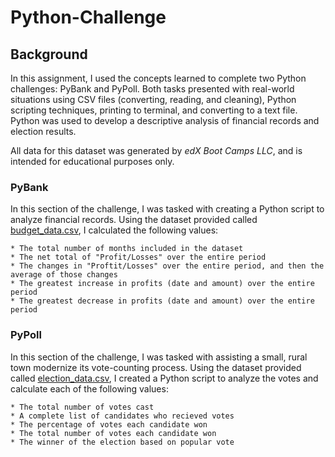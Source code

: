 # **Python-Challenge**

## Background 
In this assignment, I used the concepts learned to complete two Python challenges: PyBank and PyPoll. Both tasks presented with real-world situations using CSV files (converting, reading, and cleaning), Python scripting techniques, printing to terminal, and converting to a text file. Python was used to develop a descriptive analysis of financial records and election results. 

All data for this dataset was generated by _edX Boot Camps LLC_, and is intended for educational purposes only. 

### PyBank
In this section of the challenge, I was tasked with creating a Python script to analyze financial records. Using the dataset provided called [budget_data.csv](https://github.com/maddieemihle/python-challenge/blob/882b5ad312abab207d0f6b0eb2f1912d726af0cd/PyBank/Resources/budget_data.csv), I calculated the following values:

    * The total number of months included in the dataset 
    * The net total of "Profit/Losses" over the entire period
    * The changes in "Proftit/Losses" over the entire period, and then the average of those changes
    * The greatest increase in profits (date and amount) over the entire period
    * The greatest decrease in profits (date and amount) over the entire period 

### PyPoll
In this section of the challenge, I was tasked with assisting a small, rural town modernize its vote-counting process. Using the dataset provided called [election_data.csv](https://github.com/maddieemihle/python-challenge/blob/ebef338cd2dbb5df2f06b204708d00e6f835ee6c/PyPoll/Resources/election_data.csv), I created a Python script to analyze the votes and calculate each of the following values: 

    * The total number of votes cast
    * A complete list of candidates who recieved votes
    * The percentage of votes each candidate won
    * The total number of votes each candidate won 
    * The winner of the election based on popular vote 

